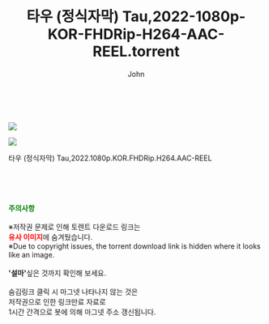 ﻿---
layout: post
title:  "    타우 (정식자막) Tau,2022-1080p-KOR-FHDRip-H264-AAC-REEL.torrent"
author: John
categories: [ 영화 ]
tags: [  ]
image: https://torrentrj54.com/uploadfile/full/7f839f392a3c8b95a1e509e8bf39efa281325da7.jpg"/></p><p><img src="https://torrentrj54.com/uploadfile/full/30b39cdd9039b06d2dc78fe30bc09a5d0fe7c94a.jpg 
description: "    타우 (정식자막) Tau,2022-1080p-KOR-FHDRip-H264-AAC-REEL torrent 정보 공유"
toc: true
toc_sticky: true
---

<br>
<p><img src="https://torrentrj54.com/uploadfile/full/7f839f392a3c8b95a1e509e8bf39efa281325da7.jpg"/></p><p><img src="https://torrentrj54.com/uploadfile/full/30b39cdd9039b06d2dc78fe30bc09a5d0fe7c94a.jpg"/></p>
 타우 (정식자막) Tau,2022.1080p.KOR.FHDRip.H264.AAC-REEL  
    
<br><br><br>
<p data-ke-size="size16"><b><span style="color: green;">주의사항</span></b><br /><br />※저작권 문제로 인해 토렌트 다운로드 링크는<br /><b><span style="color: red;">유사 이미지</span></b>에 숨겨뒀습니다.<br />※Due to copyright issues, the torrent download link is hidden where it looks like an image.<br /><br /><b>'설마'</b>싶은 것까지 확인해 보세요.<br /><br />숨김링크 클릭 시 마그넷 나타나지 않는 것은<br />저작권으로 인한 링크만료 자료로<br />1시간 간격으로 봇에 의해 마그넷 주소 갱신됩니다.</p>
